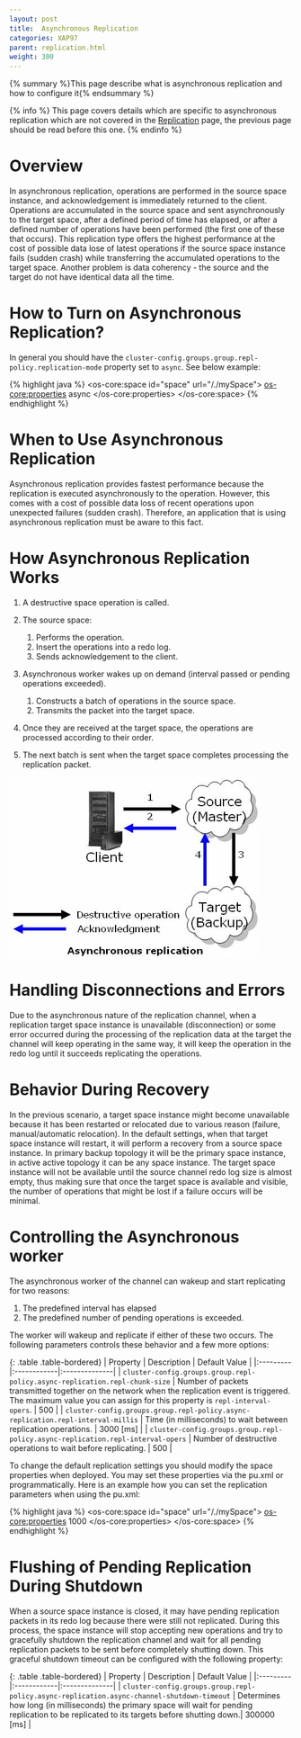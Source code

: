 ```yaml
---
layout: post
title:  Asynchronous Replication
categories: XAP97
parent: replication.html
weight: 300
---
```


{% summary %}This page describe what is asynchronous replication and how to configure it{% endsummary %}

{% info %}
This page covers details which are specific to asynchronous replication which are not covered in the [Replication](./replication.html) page, the previous page should be read before this one.
{% endinfo %}

# Overview

In asynchronous replication, operations are performed in the source space instance, and acknowledgement is immediately returned to the client. Operations are accumulated in the source space and sent asynchronously to the target space, after a defined period of time has elapsed, or after a defined number of operations have been performed (the first one of these that occurs). This replication type offers the highest performance at the cost of possible data lose of latest operations if the source space instance fails (sudden crash) while transferring the accumulated operations to the target space. Another problem is data coherency - the source and the target do not have identical data all the time.

# How to Turn on Asynchronous Replication?

In general you should have the `cluster-config.groups.group.repl-policy.replication-mode` property set to `async`. See below example:

{% highlight java %}
<os-core:space id="space" url="/./mySpace">
    <os-core:properties>
        <props>
            <prop key="cluster-config.groups.group.repl-policy.replication-mode">async</prop>
        </props>
    </os-core:properties>
</os-core:space>
{% endhighlight %}

# When to Use Asynchronous Replication

Asynchronous replication provides fastest performance because the replication is executed asynchronously to the operation. However, this comes with a cost
of possible data loss of recent operations upon unexpected failures (sudden crash). Therefore, an application that is using asynchronous replication
must be aware to this fact.

# How Asynchronous Replication Works

1. A destructive space operation is called.
1. The source space:
    1. Performs the operation.
    1. Insert the operations into a redo log.
    1. Sends acknowledgement to the client.

1.  Asynchronous worker wakes up on demand (interval passed or pending operations exceeded).
    1. Constructs a batch of operations in the source space.
    1. Transmits the packet into the target space.

1.  Once they are received at the target space, the operations are processed according to their order.
1.  The next batch is sent when the target space completes processing the replication packet.

![replication-matrix-IMG504.jpg](/attachment_files/replication-matrix-IMG504.jpg)

# Handling Disconnections and Errors

Due to the asynchronous nature of the replication channel, when a replication target space instance is unavailable (disconnection) or some error occurred during the processing of the replication data at the target the channel will keep operating in the same way, it will keep the operation in the redo log until it succeeds replicating the operations.

# Behavior During Recovery

In the previous scenario, a target space instance might become unavailable because it has been restarted or relocated due to various reason (failure, manual/automatic relocation). In the default settings, when that target space instance will restart, it will perform a recovery from a source space instance. In primary backup topology it will be the primary space instance, in active active topology it can be any space instance. The target space instance will not be available until the source channel redo log size is almost empty, thus making sure that once the target space is available and visible, the number of operations that might be lost if a failure occurs will be minimal.

# Controlling the Asynchronous worker

The asynchronous worker of the channel can wakeup and start replicating for two reasons:

1. The predefined interval has elapsed
1. The predefined number of pending operations is exceeded.

The worker will wakeup and replicate if either of these two occurs. The following parameters controls these behavior and a few more options:

{: .table .table-bordered}
| Property | Description | Default Value |
|:---------|:------------|:--------------|
| `cluster-config.groups.group.repl-policy.async-replication.repl-chunk-size` | Number of packets transmitted together on the network when the replication event is triggered. The maximum value you can assign for this property is `repl-interval-opers`. | 500 |
| `cluster-config.groups.group.repl-policy.async-replication.repl-interval-millis` | Time (in milliseconds) to wait between replication operations. | 3000 \[ms\] |
| `cluster-config.groups.group.repl-policy.async-replication.repl-interval-opers` | Number of destructive operations to wait before replicating. | 500 |

To change the default replication settings you should modify the space properties when deployed. You may set these properties via the pu.xml or programmatically. Here is an example how you can set the replication parameters when using the pu.xml:

{% highlight java %}
<os-core:space id="space" url="/./mySpace">
    <os-core:properties>
        <props>
            <prop key="cluster-config.groups.group.async-replication.repl-chunk-size">1000</prop>
        </props>
    </os-core:properties>
</os-core:space>
{% endhighlight %}

# Flushing of Pending Replication During Shutdown

When a source space instance is closed, it may have pending replication packets in its redo log because there were still not replicated. During this process, the space instance will stop accepting new operations and try to gracefully shutdown the replication channel and wait for all pending replication packets to be sent before completely shutting down. This graceful shutdown timeout can be configured with the following property:

{: .table .table-bordered}
| Property | Description | Default Value |
|:---------|:------------|:--------------|
| `cluster-config.groups.group.repl-policy.async-replication.async-channel-shutdown-timeout` | Determines how long (in milliseconds) the primary space will wait for pending replication to be replicated to its targets before shutting down.| 300000 \[ms\]  |

